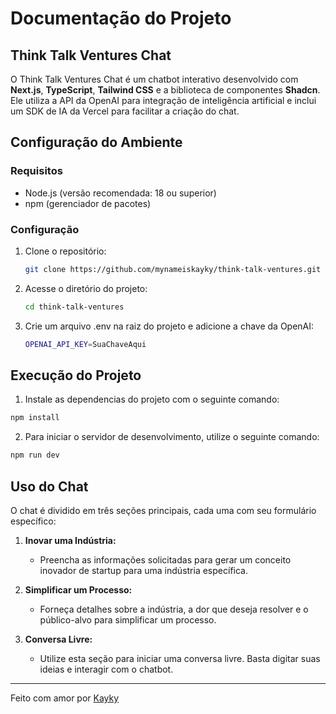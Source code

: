 # Documentação do Projeto

## Think Talk Ventures Chat

O Think Talk Ventures Chat é um chatbot interativo desenvolvido com <strong>Next.js</strong>, <strong>TypeScript</strong>, <strong>Tailwind CSS</strong> e a biblioteca de componentes <strong>Shadcn</strong>. Ele utiliza a API da OpenAI para integração de inteligência artificial e inclui um SDK de IA da Vercel para facilitar a criação do chat.

## Configuração do Ambiente

### Requisitos

- Node.js (versão recomendada: 18 ou superior)
- npm (gerenciador de pacotes)

### Configuração

1. Clone o repositório:

   ```bash
   git clone https://github.com/mynameiskayky/think-talk-ventures.git
   ```

2. Acesse o diretório do projeto:

   ```bash
   cd think-talk-ventures
   ```

3. Crie um arquivo .env na raiz do projeto e adicione a chave da OpenAI:

   ```bash
   OPENAI_API_KEY=SuaChaveAqui
   ```

## Execução do Projeto

1. Instale as dependencias do projeto com o seguinte comando:

```bash
npm install
```

2. Para iniciar o servidor de desenvolvimento, utilize o seguinte comando:

```bash
npm run dev
```

## Uso do Chat

O chat é dividido em três seções principais, cada uma com seu formulário específico:

1. **Inovar uma Indústria:**

   - Preencha as informações solicitadas para gerar um conceito inovador de startup para uma indústria específica.

2. **Simplificar um Processo:**

   - Forneça detalhes sobre a indústria, a dor que deseja resolver e o público-alvo para simplificar um processo.

3. **Conversa Livre:**

   - Utilize esta seção para iniciar uma conversa livre. Basta digitar suas ideias e interagir com o chatbot.

---

<p>Feito com amor por <a href="https://www.linkedin.com/in/kaykyvieraa/">Kayky</a></p>
